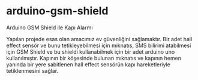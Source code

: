 # arduino-gsm-shield
Arduino GSM Shield ile Kapı Alarmı

Yapılan projede esas olan amacımız ev güvenliğini sağlamaktır. Bir adet hall effect sensör ve bunu tetikleyebilmesi için mıknatıs, SMS bilirimi atabilmesi için GSM Shield ve bu shieldi kullanabilmek için bir adet arduino uno kullanılmıştır. Kapının bir köşesinde bulunan mıknatıs ve kapının hemen yanında bir yere sabitlenen hall effect sensörün kapı hareketleriyle tetiklenmesini sağlar.

